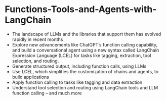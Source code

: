 # Functions-Tools-and-Agents-with-LangChain

- The landscape of LLMs and the libraries that support them has evolved rapidly in recent months
- Explore new advancements like ChatGPT’s function calling capability, and build a conversational agent using a new syntax called LangChain Expression Language (LCEL) for tasks like tagging, extraction, tool selection, and routing.
- Generate structured output, including function calls, using LLMs
- Use LCEL, which simplifies the customization of chains and agents, to build applications
- Apply function calling to tasks like tagging and data extraction
- Understand tool selection and routing using LangChain tools and LLM function calling – and much more
